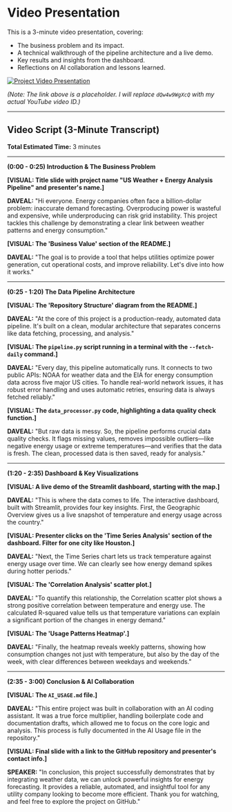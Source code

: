 # Video Presentation

This is a 3-minute video presentation, covering:
* The business problem and its impact.
* A technical walkthrough of the pipeline architecture and a live demo.
* Key results and insights from the dashboard.
* Reflections on AI collaboration and lessons learned.

[![Project Video Presentation](http://img.youtube.com/vi/dQw4w9WgXcQ/0.jpg)](http://www.youtube.com/watch?v=dQw4w9WgXcQ "Project Video Presentation")

*(Note: The link above is a placeholder. I will replace `dQw4w9WgXcQ` with my actual YouTube video ID.)*

---

## Video Script (3-Minute Transcript)

**Total Estimated Time:** 3 minutes

---

**(0:00 - 0:25) Introduction & The Business Problem**

**[VISUAL: Title slide with project name "US Weather + Energy Analysis Pipeline" and presenter's name.]**

**DAVEAL:** "Hi everyone. Energy companies often face a billion-dollar problem: inaccurate demand forecasting. Overproducing power is wasteful and expensive, while underproducing can risk grid instability. This project tackles this challenge by demonstrating a clear link between weather patterns and energy consumption."

**[VISUAL: The 'Business Value' section of the README.]**

**DAVEAL:** "The goal is to provide a tool that helps utilities optimize power generation, cut operational costs, and improve reliability. Let's dive into how it works."

---

**(0:25 - 1:20) The Data Pipeline Architecture**

**[VISUAL: The 'Repository Structure' diagram from the README.]**

**DAVEAL:** "At the core of this project is a production-ready, automated data pipeline. It's built on a clean, modular architecture that separates concerns like data fetching, processing, and analysis."

**[VISUAL: The `pipeline.py` script running in a terminal with the `--fetch-daily` command.]**

**DAVEAL:** "Every day, this pipeline automatically runs. It connects to two public APIs: NOAA for weather data and the EIA for energy consumption data across five major US cities. To handle real-world network issues, it has robust error handling and uses automatic retries, ensuring data is always fetched reliably."

**[VISUAL: The `data_processor.py` code, highlighting a data quality check function.]**

**DAVEAL:** "But raw data is messy. So, the pipeline performs crucial data quality checks. It flags missing values, removes impossible outliers—like negative energy usage or extreme temperatures—and verifies that the data is fresh. The clean, processed data is then saved, ready for analysis."

---

**(1:20 - 2:35) Dashboard & Key Visualizations**

**[VISUAL: A live demo of the Streamlit dashboard, starting with the map.]**

**DAVEAL:** "This is where the data comes to life. The interactive dashboard, built with Streamlit, provides four key insights. First, the Geographic Overview gives us a live snapshot of temperature and energy usage across the country."

**[VISUAL: Presenter clicks on the 'Time Series Analysis' section of the dashboard. Filter for one city like Houston.]**

**DAVEAL:** "Next, the Time Series chart lets us track temperature against energy usage over time. We can clearly see how energy demand spikes during hotter periods."

**[VISUAL: The 'Correlation Analysis' scatter plot.]**

**DAVEAL:** "To quantify this relationship, the Correlation scatter plot shows a strong positive correlation between temperature and energy use. The calculated R-squared value tells us that temperature variations can explain a significant portion of the changes in energy demand."

**[VISUAL: The 'Usage Patterns Heatmap'.]**

**DAVEAL:** "Finally, the heatmap reveals weekly patterns, showing how consumption changes not just with temperature, but also by the day of the week, with clear differences between weekdays and weekends."

---

**(2:35 - 3:00) Conclusion & AI Collaboration**

**[VISUAL: The `AI_USAGE.md` file.]**

**DAVEAL:** "This entire project was built in collaboration with an AI coding assistant. It was a true force multiplier, handling boilerplate code and documentation drafts, which allowed me to focus on the core logic and analysis. This process is fully documented in the AI Usage file in the repository."

**[VISUAL: Final slide with a link to the GitHub repository and presenter's contact info.]**

**SPEAKER:** "In conclusion, this project successfully demonstrates that by integrating weather data, we can unlock powerful insights for energy forecasting. It provides a reliable, automated, and insightful tool for any utility company looking to become more efficient. Thank you for watching, and feel free to explore the project on GitHub."
